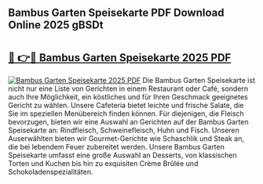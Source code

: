 ## Bambus Garten Speisekarte PDF Download Online 2025 gBSDt

# <h2><a href="http://gc5h26.nevu.top/?p=Bambus+Garten+Speisekarte">🔗 👉🔴 Bambus Garten Speisekarte 2025 PDF</a></h2>

[![Bambus Garten Speisekarte 2025 PDF](https://i.imgur.com/dBaPXMq.png)](http://gc5h26.nevu.top/?p=Bambus+Garten+Speisekarte)
Die Bambus Garten Speisekarte ist nicht nur eine Liste von Gerichten in einem Restaurant oder Café, sondern auch Ihre Möglichkeit, ein köstliches und für Ihren Geschmack geeignetes Gericht zu wählen. Unsere Cafeteria bietet leichte und frische Salate, die Sie im speziellen Menübereich finden können. Für diejenigen, die Fleisch bevorzugen, bieten wir eine Auswahl an Gerichten auf der Bambus Garten Speisekarte an: Rindfleisch, Schweinefleisch, Huhn und Fisch. Unseren Auserwählten bieten wir Gourmet-Gerichte wie Schaschlik und Steak an, die bei lebendem Feuer zubereitet werden. Unsere Bambus Garten Speisekarte umfasst eine große Auswahl an Desserts, von klassischen Torten und Kuchen bis hin zu exquisiten Crème Brûlée und Schokoladenspezialitäten.
